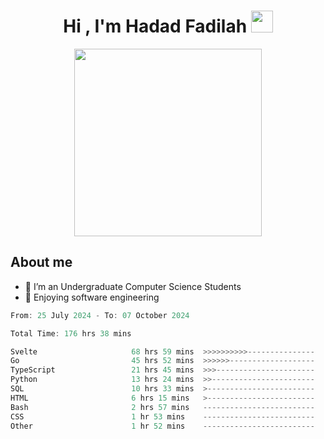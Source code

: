 <h1 align="center">Hi , I'm Hadad Fadilah <img src="https://media.giphy.com/media/hvRJCLFzcasrR4ia7z/giphy.gif" width="35"></h1>

<p align="center">
<img src="https://media.tenor.com/78dNivDemDAAAAAi/speech-bubble-venti.gif" width="300"/>    
</p>


##  About me
- 🔭 I’m an Undergraduate Computer Science Students
- 🌱 Enjoying software engineering

<!--START_SECTION:waka-->

```go
From: 25 July 2024 - To: 07 October 2024

Total Time: 176 hrs 38 mins

Svelte                     68 hrs 59 mins  >>>>>>>>>>---------------   38.65 %
Go                         45 hrs 52 mins  >>>>>>-------------------   25.70 %
TypeScript                 21 hrs 45 mins  >>>----------------------   12.19 %
Python                     13 hrs 24 mins  >>-----------------------   07.51 %
SQL                        10 hrs 33 mins  >------------------------   05.91 %
HTML                       6 hrs 15 mins   >------------------------   03.51 %
Bash                       2 hrs 57 mins   -------------------------   01.65 %
CSS                        1 hr 53 mins    -------------------------   01.06 %
Other                      1 hr 52 mins    -------------------------   01.05 %
```

<!--END_SECTION:waka-->




<!--
**Fadil-Tao/Fadil-Tao** is a ✨ _special_ ✨ repository because its `README.md` (this file) appears on your GitHub profile.


